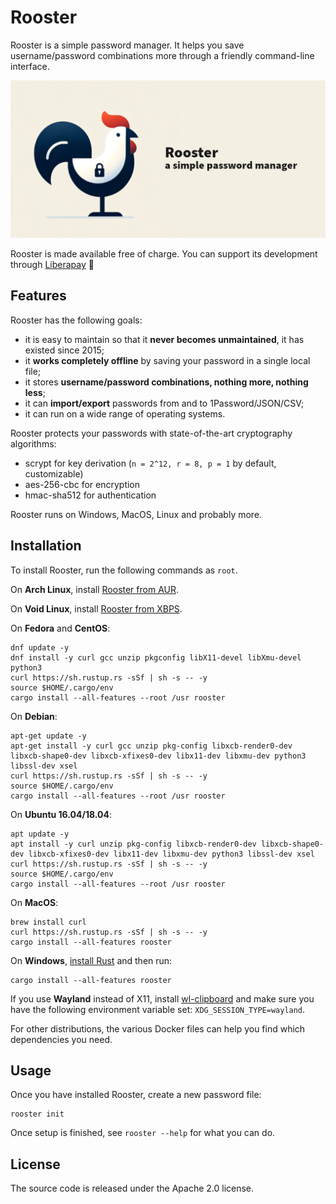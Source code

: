 # Rooster

Rooster is a simple password manager. It helps you save username/password combinations
more through a friendly command-line interface.

![Rooster logo and headline](rooster.png)

Rooster is made available free of charge. You can support its development through [Liberapay](https://liberapay.com/conradkleinespel/) 💪

## Features

Rooster has the following goals:

- it is easy to maintain so that it **never becomes unmaintained**, it has existed since 2015;
- it **works completely offline** by saving your password in a single local file;
- it stores **username/password combinations, nothing more, nothing less**;
- it can **import/export** passwords from and to 1Password/JSON/CSV;
- it can run on a wide range of operating systems.

Rooster protects your passwords with state-of-the-art cryptography algorithms:

- scrypt for key derivation (`n = 2^12, r = 8, p = 1` by default, customizable)
- aes-256-cbc for encryption
- hmac-sha512 for authentication

Rooster runs on Windows, MacOS, Linux and probably more.

## Installation

To install Rooster, run the following commands as `root`.

On **Arch Linux**, install [Rooster from AUR](https://aur.archlinux.org/packages/rooster).

On **Void Linux**, install [Rooster from XBPS](https://github.com/void-linux/void-packages/blob/master/srcpkgs/rooster/template).

On **Fedora** and **CentOS**:

```shell
dnf update -y
dnf install -y curl gcc unzip pkgconfig libX11-devel libXmu-devel python3
curl https://sh.rustup.rs -sSf | sh -s -- -y
source $HOME/.cargo/env
cargo install --all-features --root /usr rooster
```

On **Debian**:

```shell
apt-get update -y
apt-get install -y curl gcc unzip pkg-config libxcb-render0-dev libxcb-shape0-dev libxcb-xfixes0-dev libx11-dev libxmu-dev python3 libssl-dev xsel
curl https://sh.rustup.rs -sSf | sh -s -- -y
source $HOME/.cargo/env
cargo install --all-features --root /usr rooster
```

On **Ubuntu 16.04/18.04**:

```shell
apt update -y
apt install -y curl unzip pkg-config libxcb-render0-dev libxcb-shape0-dev libxcb-xfixes0-dev libx11-dev libxmu-dev python3 libssl-dev xsel
curl https://sh.rustup.rs -sSf | sh -s -- -y
source $HOME/.cargo/env
cargo install --all-features --root /usr rooster
```

On **MacOS**:

```shell
brew install curl
curl https://sh.rustup.rs -sSf | sh -s -- -y
cargo install --all-features rooster
```

On **Windows**, [install Rust](https://www.rust-lang.org/tools/install) and then run:
```shell
cargo install --all-features rooster
```

If you use **Wayland** instead of X11, install [wl-clipboard](https://github.com/bugaevc/wl-clipboard) and make sure you have the following
environment variable set: `XDG_SESSION_TYPE=wayland`.

For other distributions, the various Docker files can help you find which dependencies you need.

## Usage

Once you have installed Rooster, create a new password file:

```shell
rooster init
```

Once setup is finished, see `rooster --help` for what you can do.

## License

The source code is released under the Apache 2.0 license.
